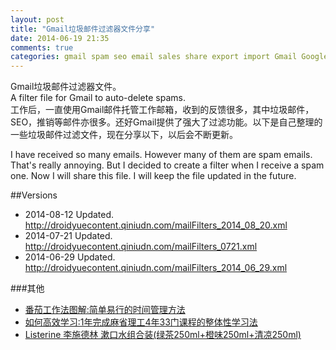 ```yaml
---
layout: post
title: "Gmail垃圾邮件过滤器文件分享"
date: 2014-06-19 21:35
comments: true
categories: gmail spam seo email sales share export import Gmail Google
---
```

Gmail垃圾邮件过滤器文件。  
A filter file for Gmail to auto-delete spams.  
工作后，一直使用Gmail邮件托管工作邮箱，收到的反馈很多，其中垃圾邮件，SEO，推销等邮件亦很多。还好Gmail提供了强大了过滤功能。以下是自己整理的一些垃圾邮件过滤文件，现在分享以下，以后会不断更新。
<!--more-->
I have received so many emails. However many of them are spam emails. That's really annoying. But I decided to create a filter when I receive a spam one. Now I will share this file. I will keep the file updated in the future.

##Versions
  * 2014-08-12 Updated. http://droidyuecontent.qiniudn.com/mailFilters_2014_08_20.xml
  * 2014-07-21 Updated. http://droidyuecontent.qiniudn.com/mailFilters_0721.xml
  * 2014-06-29 Updated. http://droidyuecontent.qiniudn.com/mailFilters_2014_06_29.xml

###其他
  * <a href="http://www.amazon.cn/gp/product/B004O9F71K/ref=as_li_tf_tl?ie=UTF8&camp=536&creative=3200&creativeASIN=B004O9F71K&linkCode=as2&tag=droidyue-23">番茄工作法图解:简单易行的时间管理方法</a><img src="http://ir-cn.amazon-adsystem.com/e/ir?t=droidyue-23&l=as2&o=28&a=B004O9F71K" width="1" height="1" border="0" alt="" style="border:none !important; margin:0px !important;" />
  * <a href="http://www.amazon.cn/gp/product/B00H2EBDM6/ref=as_li_tf_tl?ie=UTF8&camp=536&creative=3200&creativeASIN=B00H2EBDM6&linkCode=as2&tag=droidyue-23">如何高效学习:1年完成麻省理工4年33门课程的整体性学习法</a><img src="http://ir-cn.amazon-adsystem.com/e/ir?t=droidyue-23&l=as2&o=28&a=B00H2EBDM6" width="1" height="1" border="0" alt="" style="border:none !important; margin:0px !important;" />
  * <a href="http://www.amazon.cn/gp/product/B00JTQYC78/ref=as_li_tf_tl?ie=UTF8&camp=536&creative=3200&creativeASIN=B00JTQYC78&linkCode=as2&tag=droidyue-23">Listerine 李施德林 漱口水组合装(绿茶250ml+橙味250ml+清凉250ml)</a><img src="http://ir-cn.amazon-adsystem.com/e/ir?t=droidyue-23&l=as2&o=28&a=B00JTQYC78" width="1" height="1" border="0" alt="" style="border:none !important; margin:0px !important;" />

